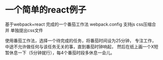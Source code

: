 # 一个简单的react例子
基于webpack+react 完成的一个番茄工作法
webpack.config 支持js css压缩合并 单独提出css文件

使用番茄工作法，选择一个待完成的任务，将番茄时间设为25分钟，
专注工作，中途不允许做任何与该任务无关的事，直到番茄时钟响起，
然后在纸上画一个X短暂休息一下（5分钟就行），每4个番茄时段多休息一会儿。
